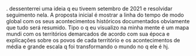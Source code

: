 .
dessenterrei uma ideia q eu tiveem setembro de 2021
e resolvidar seguimento nela.
A proposta inicial é mostrar a linha do tempo de modo global com os seus acontecimentos históricos documentados obviamente que tudo será resumido.
Tipo o q eu visualizo na minha mente é um mapa mundi com os territórios demarcados de acordo com sua época e  explicações sobre os povos de cada território e os acontecimentos de média e grande escala q foi transformando o mundo no q ele é hj.
